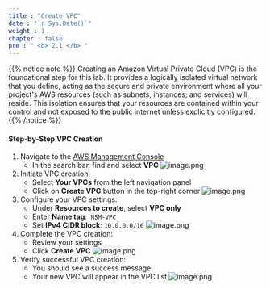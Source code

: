 ```yaml
---
title : "Create VPC"
date : "`r Sys.Date()`"
weight : 1
chapter : false
pre : " <b> 2.1 </b> "
---
```


{{% notice note %}}
Creating an Amazon Virtual Private Cloud (VPC) is the foundational step for this lab. It provides a logically isolated virtual network that you define, acting as the secure and private environment where all your project's AWS resources (such as subnets, instances, and services) will reside. This isolation ensures that your resources are contained within your control and not exposed to the public internet unless explicitly configured.
{{% /notice %}}

#### Step-by-Step VPC Creation

1. Navigate to the [AWS Management Console](https://aws.amazon.com/console/)
    - In the search bar, find and select **VPC**
    ![image.png](/images/2/2.1/image.png)
2. Initiate VPC creation:
    - Select **Your VPCs** from the left navigation panel
    - Click on **Create VPC** button in the top-right corner
    ![image.png](../images/2/2.1/image%201.png)
3. Configure your VPC settings:
    - Under **Resources to create**, select **VPC only**
    - Enter **Name tag**:  `NSM-VPC`
    - Set **IPv4 CIDR block**: `10.0.0.0/16`
    ![image.png](../images/2/2.1/image%202.png)
4. Complete the VPC creation:
    - Review your settings
    - Click **Create VPC**
    ![image.png](../images/2/2.1/image%203.png)
5. Verify successful VPC creation:
    - You should see a success message
    - Your new VPC will appear in the VPC list
    ![image.png](../images/2/2.1/image%204.png)